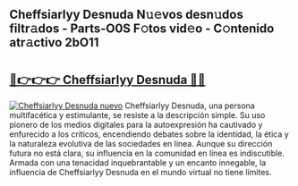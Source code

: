 ## Cheffsiarlyy Desnuda N𝚞𝚎vos desn𝚞dos filtr𝚊dos - Parts-O0S F𝚘tos vid𝚎o - C𝚘ntenido atr𝚊ctivo 2bO11

# <h2><a href="http://mb05wy.tromn.icu/?c=Cheffsiarlyy+Desnuda">🔗👉👉👉 Cheffsiarlyy Desnuda 🔗🔗</a></h2>

[![Cheffsiarlyy Desnuda nuevo](https://i.imgur.com/pEAQMta.gif)](http://mb05wy.tromn.icu/?c=Cheffsiarlyy+Desnuda)
Cheffsiarlyy Desnuda, una persona multifacética y estimulante, se resiste a la descripción simple. Su uso pionero de los medios digitales para la autoexpresión ha cautivado y enfurecido a los críticos, encendiendo debates sobre la identidad, la ética y la naturaleza evolutiva de las sociedades en línea. Aunque su dirección futura no está clara, su influencia en la comunidad en línea es indiscutible. Armada con una tenacidad inquebrantable y un encanto innegable, la influencia de Cheffsiarlyy Desnuda en el mundo virtual no tiene límites.
